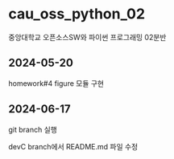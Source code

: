 # cau_oss_python_02
중앙대학교 오픈소스SW와 파이썬 프로그래밍 02분반

## 2024-05-20
homework#4 figure 모듈 구현

## 2024-06-17
git branch 실행

devC branch에서 README.md 파일 수정
